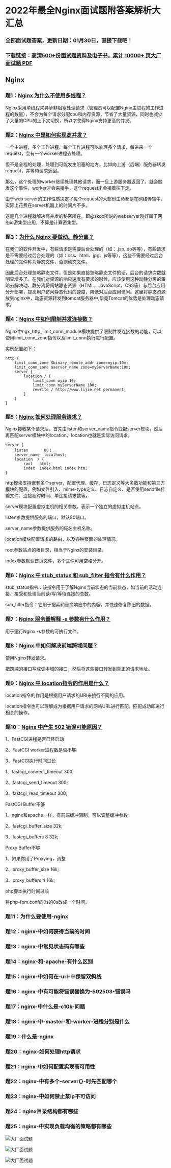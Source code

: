 # 2022年最全Nginx面试题附答案解析大汇总

### 全部面试题答案，更新日期：01月30日，直接下载吧！

### 下载链接：[高清500+份面试题资料及电子书，累计 10000+ 页大厂面试题  PDF](/docs/index.md)

## Nginx

### 题1：[Nginx 为什么不使用多线程？](/docs/Nginx/2022年最全Nginx面试题附答案解析大汇总.md#题1nginx-为什么不使用多线程)<br/>
Nginx采用单线程来异步非阻塞处理请求（管理员可以配置Nginx主进程的工作进程的数量），不会为每个请求分配cpu和内存资源，节省了大量资源，同时也减少了大量的CPU的上下文切换，所以才使得Nginx支持更高的并发。

### 题2：[Nginx 中是如何实现高并发？](/docs/Nginx/2022年最全Nginx面试题附答案解析大汇总.md#题2nginx-中是如何实现高并发)<br/>
一个主进程，多个工作进程，每个工作进程可以处理多个请求，每进来一个request，会有一个worker进程去处理。

但不是全程的处理，处理到可能发生阻塞的地方，比如向上游（后端）服务器转发request，并等待请求返回。

那么，这个处理的worker继续处理其他请求，而一旦上游服务器返回了，就会触发这个事件，worker才会来接手，这个request才会接着往下走。

由于web server的工作性质决定了每个request的大部份生命都是在网络传输中，实际上花费在server机器上的时间片不多。

这是几个进程就解决高并发的秘密所在。即@skoo所说的webserver刚好属于网络io密集型应用，不算是计算密集型。

### 题3：[为什么 Nginx 要做动、静分离？](/docs/Nginx/2022年最全Nginx面试题附答案解析大汇总.md#题3为什么-nginx-要做动静分离)<br/>
在我们的软件开发中，有些请求是需要后台处理的（如：.jsp,.do等等），有些请求是不需要经过后台处理的（如：css、html、jpg、js等等），这些不需要经过后台处理的文件称为静态文件，否则动态文件。

因此后台处理忽略静态文件，但是如果直接忽略静态文件的话，后台的请求次数就明显增多了。在我们对资源的响应速度有要求的时候，应该使用这种动静分离的策略去解决动、静分离将网站静态资源（HTML，JavaScript，CSS等）与后台应用分开部署，提高用户访问静态代码的速度，降低对后台应用访问。这里将静态资源放到nginx中，动态资源转发到tomcat服务器中,毕竟Tomcat的优势是处理动态请求。

### 题4：[Nginx 中如何限制并发连接数？](/docs/Nginx/2022年最全Nginx面试题附答案解析大汇总.md#题4nginx-中如何限制并发连接数)<br/>
Nginx中ngx_http_limit_conn_module模块提供了限制并发连接数的功能，可以使用limit_conn_zone指令以及limit_conn执行进行配置。

实例配置如下：

```shell
http {
    limit_conn_zone $binary_remote_addr zone=myip:10m;
    limit_conn_zone $server_name zone=myServerName:10m;
    server {
        location / {
            limit_conn myip 10;
            limit_conn myServerName 100;
            rewrite / http://www.lijie.net permanent;
        }
    }
}
```

### 题5：[Nginx 如何处理服务请求？](/docs/Nginx/2022年最全Nginx面试题附答案解析大汇总.md#题5nginx-如何处理服务请求)<br/>
Nginx接收某个请求后，首先由listen和server_name指令匹配server模块，然后再匹配server模块中的location，location也就是实际访问请求。

```shell
server {            					
	listen       80；      				
	server_name  localhost;
	location  / {
		root   html;
		index  index.html index.htm;
}
```

http模块支持嵌套多个server，配置代理、缓存、日志定义等大多数功能和第三方模块的配置。例如文件引入、mime-type定义、日志自定义、是否使用sendfile传输文件、连接超时时间、单连接请求数等。

server模块配置虚拟主机的相关参数，表示一个独立的虚拟主机站点。

listen参数提供服务的端口，默认80端口。

server_name参数提供服务的域名主机名称。

location模块配置请求的路由，以及各种页面的处理情况。

root参数站点的根目录，相当于Nginx的安装目录。

index参数默认首页文件，多个文件可用空格分开。

### 题6：[Nginx 中 stub_status 和 sub_filter 指令有什么作用？](/docs/Nginx/2022年最全Nginx面试题附答案解析大汇总.md#题6nginx-中-stub_status-和-sub_filter-指令有什么作用)<br/>
stub_status指令：该指令用于了解Nginx当前状态的当前状态，如当前的活动连接，接受和处理当前读/写/等待连接的总数。

sub_filter指令：它用于搜索和替换响应中的内容，并快速修复陈旧的数据。


### 题7：[Nginx 服务器解释 -s 参数有什么作用？](/docs/Nginx/2022年最全Nginx面试题附答案解析大汇总.md#题7nginx-服务器解释--s-参数有什么作用)<br/>
用于运行Nginx -s参数的可执行文件。

### 题8：[Nginx 中如何解决前端跨域问题？](/docs/Nginx/2022年最全Nginx面试题附答案解析大汇总.md#题8nginx-中如何解决前端跨域问题)<br/>
使用Nginx转发请求。

把跨域的接口写成调本域的接口，然后将这些接口转发到真正的请求地址。

### 题9：[Nginx 中 location指令的作用是什么？](/docs/Nginx/2022年最全Nginx面试题附答案解析大汇总.md#题9nginx-中-location指令的作用是什么)<br/>
location指令的作用是根据用户请求的URI来执行不同的应用。

location指令也可以理解成为根据用户请求的网站URL进行匹配，匹配成功即进行相关的操作。

### 题10：[Nginx 中产生 502 错误可能原因？](/docs/Nginx/2022年最全Nginx面试题附答案解析大汇总.md#题10nginx-中产生-502-错误可能原因)<br/>
1、FastCGI进程是否已经启动

2、FastCGI worker进程数是否不够

3、FastCGI执行时间过长

1、fastcgi_connect_timeout 300;

2、fastcgi_send_timeout 300;

3、fastcgi_read_timeout 300;

FastCGI Buffer不够

1、nginx和apache一样，有前端缓冲限制，可以调整缓冲参数

2、fastcgi_buffer_size 32k;

3、fastcgi_buffers 8 32k;

Proxy Buffer不够

1、如果你用了Proxying，调整

2、proxy_buffer_size 16k;

3、proxy_buffers 4 16k;

php脚本执行时间过长

将php-fpm.conf的0s的0s改成一个时间。

### 题11：为什么要使用-nginx<br/>


### 题12：nginx-中如何获得当前的时间<br/>


### 题13：nginx-中常见状态码有哪些<br/>


### 题14：nginx-和-apache-有什么区别<br/>


### 题15：nginx-中如何在-url-中保留双斜线<br/>


### 题16：nginx-中有可能将错误替换为-502503-错误吗<br/>


### 题17：nginx-中什么是-c10k-问题<br/>


### 题18：nginx-中-master-和-worker-进程分别是什么<br/>


### 题19：什么是-nginx<br/>


### 题20：nginx-如何处理http请求<br/>


### 题21：nginx-中如何配置实现高可用性<br/>


### 题22：nginx-中有多个-server{}-时先匹配哪个<br/>


### 题23：nginx-中如何禁止某ip不可访问<br/>


### 题24：nginx目录结构都有哪些<br/>


### 题25：nginx-中实现负载均衡的策略都有哪些<br/>


![大厂面试题](../../imgs/pages.jpg "Java精选")

![大厂面试题](../../imgs/pdfs.png "Java精选")

![大厂面试题](../../imgs/weixin.png "Java精选")
